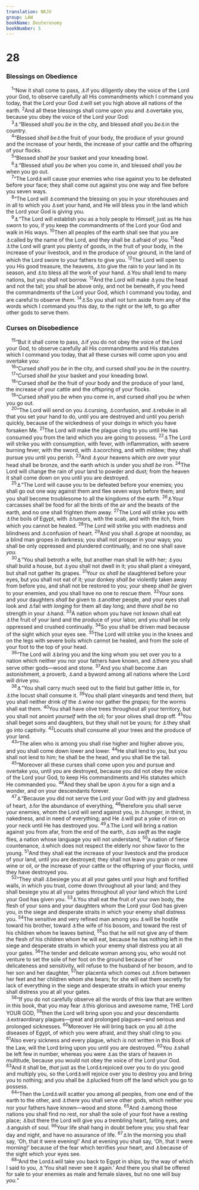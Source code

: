 ```yaml
---
translation: NKJV
group: LAW
bookName: Deuteronomy 
bookNumber: 5
---
```


<div class="title"><h1>28</h1><h3>Blessings on Obedience</h3></div>
<span class="verse phu_28_1"> <sup>1</sup>“Now it shall come to pass, <a data-toggle="tooltip" data-placement="bottom" title="Ex. 15:26; Lev. 26:3–13; Deut. 7:12–26; 11:13">⚓</a>if you diligently obey the voice of the Lord your God, to observe carefully all His commandments which I command you today, that the Lord your God <a data-toggle="tooltip" data-placement="bottom" title="Deut. 26:19; 1 Chr. 14:2">⚓</a>will set you high above all nations of the earth. </span>
<span class="verse phu_28_2"><sup>2</sup>And all these blessings shall come upon you and <a data-toggle="tooltip" data-placement="bottom" title="Deut. 28:15">⚓</a>overtake you, because you obey the voice of the Lord your God:<br/></span>
<span class="verse phu_28_3"> <sup>3</sup><a data-toggle="tooltip" data-placement="bottom" title="Ps. 128:1, 4">⚓</a>“Blessed <i>shall</i> you <i>be</i> in the city, and blessed <i>shall</i> you <i>be</i><a data-toggle="tooltip" data-placement="bottom" title="Gen. 39:5">⚓</a>in the country.<br/></span>
<span class="verse phu_28_4"> <sup>4</sup>“Blessed <i>shall</i> <i>be</i><a data-toggle="tooltip" data-placement="bottom" title="Gen. 22:17">⚓</a>the fruit of your body, the produce of your ground and the increase of your herds, the increase of your cattle and the offspring of your flocks.<br/></span>
<span class="verse phu_28_5"> <sup>5</sup>“Blessed <i>shall</i> <i>be</i> your basket and your kneading bowl.<br/></span>
<span class="verse phu_28_6"> <sup>6</sup><a data-toggle="tooltip" data-placement="bottom" title="Ps. 121:8">⚓</a>“Blessed <i>shall</i> you <i>be</i> when you come in, and blessed <i>shall</i> you <i>be</i> when you go out.<br/></span>
<span class="verse phu_28_7"> <sup>7</sup>“The Lord<a data-toggle="tooltip" data-placement="bottom" title="Lev. 26:7, 8">⚓</a>will cause your enemies who rise against you to be defeated before your face; they shall come out against you one way and flee before you seven ways.<br/></span>
<span class="verse phu_28_8"> <sup>8</sup>“The Lord will <a data-toggle="tooltip" data-placement="bottom" title="Lev. 25:21">⚓</a>command the blessing on you in your storehouses and in all to which you <a data-toggle="tooltip" data-placement="bottom" title="Deut. 15:10">⚓</a>set your hand, and He will bless you in the land which the Lord your God is giving you.<br/></span>
<span class="verse phu_28_9"> <sup>9</sup><a data-toggle="tooltip" data-placement="bottom" title="Ex. 19:5, 6">⚓</a>“The Lord will establish you as a holy people to Himself, just as He has sworn to you, if you keep the commandments of the Lord your God and walk in His ways. </span>
<span class="verse phu_28_10"><sup>10</sup>Then all peoples of the earth shall see that you are <a data-toggle="tooltip" data-placement="bottom" title="Num. 6:27; 2 Chr. 7:14; Is. 63:19; Dan. 9:18, 19">⚓</a>called by the name of the Lord, and they shall be <a data-toggle="tooltip" data-placement="bottom" title="Deut. 11:25">⚓</a>afraid of you. </span>
<span class="verse phu_28_11"><sup>11</sup>And <a data-toggle="tooltip" data-placement="bottom" title="Deut. 30:9">⚓</a>the Lord will grant you plenty of goods, in the fruit of your body, in the increase of your livestock, and in the produce of your ground, in the land of which the Lord swore to your fathers to give you. </span>
<span class="verse phu_28_12"><sup>12</sup>The Lord will open to you His good treasure, the heavens, <a data-toggle="tooltip" data-placement="bottom" title="Lev. 26:4; Deut. 11:14">⚓</a>to give the rain to your land in its season, and <a data-toggle="tooltip" data-placement="bottom" title="Deut. 14:29">⚓</a>to bless all the work of your hand. <a data-toggle="tooltip" data-placement="bottom" title="Deut. 15:6">⚓</a>You shall lend to many nations, but you shall not borrow. </span>
<span class="verse phu_28_13"><sup>13</sup>And the Lord will make <a data-toggle="tooltip" data-placement="bottom" title="(Is. 9:14, 15)">⚓</a>you the head and not the tail; you shall be above only, and not be beneath, if you heed the commandments of the Lord your God, which I command you today, and are careful to observe <i>them.</i></span>
<span class="verse phu_28_14"><sup>14</sup><a data-toggle="tooltip" data-placement="bottom" title="Deut. 5:32; Josh. 1:7">⚓</a>So you shall not turn aside from any of the words which I command you this day, <i>to</i> the right or the left, to go after other gods to serve them.<br/></span>
<div class="title"><h3>Curses on Disobedience</h3></div>
<span class="verse phu_28_15"> <sup>15</sup>“But it shall come to pass, <a data-toggle="tooltip" data-placement="bottom" title="Lev. 26:14–39; Josh. 23:15; Dan. 9:10–14; Mal. 2:2">⚓</a>if you do not obey the voice of the Lord your God, to observe carefully all His commandments and His statutes which I command you today, that all these curses will come upon you and overtake you:<br/></span>
<span class="verse phu_28_16"> <sup>16</sup>“Cursed <i>shall</i> you <i>be</i> in the city, and cursed <i>shall</i> you <i>be</i> in the country.<br/></span>
<span class="verse phu_28_17"> <sup>17</sup>“Cursed <i>shall</i> <i>be</i> your basket and your kneading bowl.<br/></span>
<span class="verse phu_28_18"> <sup>18</sup>“Cursed <i>shall</i> <i>be</i> the fruit of your body and the produce of your land, the increase of your cattle and the offspring of your flocks.<br/></span>
<span class="verse phu_28_19"> <sup>19</sup>“Cursed <i>shall</i> you <i>be</i> when you come in, and cursed <i>shall</i> you <i>be</i> when you go out.<br/></span>
<span class="verse phu_28_20"> <sup>20</sup>“The Lord will send on you <a data-toggle="tooltip" data-placement="bottom" title="Mal. 2:2">⚓</a>cursing, <a data-toggle="tooltip" data-placement="bottom" title="Is. 65:14">⚓</a>confusion, and <a data-toggle="tooltip" data-placement="bottom" title="Ps. 80:16; Is. 30:17">⚓</a>rebuke in all that you set your hand to do, until you are destroyed and until you perish quickly, because of the wickedness of your doings in which you have forsaken Me. </span>
<span class="verse phu_28_21"><sup>21</sup>The Lord will make the plague cling to you until He has consumed you from the land which you are going to possess. </span>
<span class="verse phu_28_22"><sup>22</sup><a data-toggle="tooltip" data-placement="bottom" title="Lev. 26:16">⚓</a>The Lord will strike you with consumption, with fever, with inflammation, with severe burning fever, with the sword, with <a data-toggle="tooltip" data-placement="bottom" title="Amos 4:9">⚓</a>scorching, and with mildew; they shall pursue you until you perish. </span>
<span class="verse phu_28_23"><sup>23</sup>And <a data-toggle="tooltip" data-placement="bottom" title="Lev. 26:19">⚓</a>your heavens which <i>are</i> over your head shall be bronze, and the earth which is under you <i>shall</i> <i>be</i> iron. </span>
<span class="verse phu_28_24"><sup>24</sup>The Lord will change the rain of your land to powder and dust; from the heaven it shall come down on you until you are destroyed.<br/></span>
<span class="verse phu_28_25"> <sup>25</sup><a data-toggle="tooltip" data-placement="bottom" title="Deut. 32:30">⚓</a>“The Lord will cause you to be defeated before your enemies; you shall go out one way against them and flee seven ways before them; and you shall become troublesome to all the kingdoms of the earth. </span>
<span class="verse phu_28_26"><sup>26</sup><a data-toggle="tooltip" data-placement="bottom" title="1 Sam. 17:44; Ps. 79:2">⚓</a>Your carcasses shall be food for all the birds of the air and the beasts of the earth, and no one shall frighten <i>them</i> away. </span>
<span class="verse phu_28_27"><sup>27</sup>The Lord will strike you with <a data-toggle="tooltip" data-placement="bottom" title="Ex. 15:26">⚓</a>the boils of Egypt, with <a data-toggle="tooltip" data-placement="bottom" title="1 Sam. 5:6">⚓</a>tumors, with the scab, and with the itch, from which you cannot be healed. </span>
<span class="verse phu_28_28"><sup>28</sup>The Lord will strike you with madness and blindness and <a data-toggle="tooltip" data-placement="bottom" title="Jer. 4:9">⚓</a>confusion of heart. </span>
<span class="verse phu_28_29"><sup>29</sup>And you shall <a data-toggle="tooltip" data-placement="bottom" title="Job 5:14">⚓</a>grope at noonday, as a blind man gropes in darkness; you shall not prosper in your ways; you shall be only oppressed and plundered continually, and no one shall save <i>you.</i><br/></span>
<span class="verse phu_28_30"> <sup>30</sup><a data-toggle="tooltip" data-placement="bottom" title="2 Sam. 12:11; Job 31:10; Jer. 8:10">⚓</a>“You shall betroth a wife, but another man shall lie with her; <a data-toggle="tooltip" data-placement="bottom" title="Amos 5:11; Zeph. 1:13">⚓</a>you shall build a house, but <a data-toggle="tooltip" data-placement="bottom" title="Deut. 20:6; Job 31:8; Jer. 12:13; Mic. 6:15">⚓</a>you shall not dwell in it; you shall plant a vineyard, but shall not gather its grapes. </span>
<span class="verse phu_28_31"><sup>31</sup>Your ox <i>shall</i> <i>be</i> slaughtered before your eyes, but you shall not eat of it; your donkey <i>shall</i> <i>be</i> violently taken away from before you, and shall not be restored to you; your sheep <i>shall</i> <i>be</i> given to your enemies, and you shall have no one to rescue <i>them.</i></span>
<span class="verse phu_28_32"><sup>32</sup>Your sons and your daughters <i>shall</i> <i>be</i> given to <a data-toggle="tooltip" data-placement="bottom" title="2 Chr. 29:9">⚓</a>another people, and your eyes shall look and <a data-toggle="tooltip" data-placement="bottom" title="Ps. 119:82">⚓</a>fail <i>with</i> <i>longing</i> for them all day long; and <i>there</i> <i>shall</i> <i>be</i> no strength in your <a data-toggle="tooltip" data-placement="bottom" title="Neh. 5:5">⚓</a>hand. </span>
<span class="verse phu_28_33"><sup>33</sup>A nation whom you have not known shall eat <a data-toggle="tooltip" data-placement="bottom" title="Lev. 26:16; Jer. 5:15, 17">⚓</a>the fruit of your land and the produce of your labor, and you shall be only oppressed and crushed continually. </span>
<span class="verse phu_28_34"><sup>34</sup>So you shall be driven mad because of the sight which your eyes see. </span>
<span class="verse phu_28_35"><sup>35</sup>The Lord will strike you in the knees and on the legs with severe boils which cannot be healed, and from the sole of your foot to the top of your head.<br/></span>
<span class="verse phu_28_36"> <sup>36</sup>“The Lord will <a data-toggle="tooltip" data-placement="bottom" title="2 Kin. 17:4, 6; 24:12, 14; 25:7, 11; 2 Chr. 36:1–21; Jer. 39:1–9">⚓</a>bring you and the king whom you set over you to a nation which neither you nor your fathers have known, and <a data-toggle="tooltip" data-placement="bottom" title="Deut. 4:28; Jer. 16:13">⚓</a>there you shall serve other gods—wood and stone. </span>
<span class="verse phu_28_37"><sup>37</sup>And you shall become <a data-toggle="tooltip" data-placement="bottom" title="1 Kin. 9:7, 8; Jer. 24:9; 25:9">⚓</a>an astonishment, a proverb, <a data-toggle="tooltip" data-placement="bottom" title="Ps. 44:14">⚓</a>and a byword among all nations where the Lord will drive you.<br/></span>
<span class="verse phu_28_38"> <sup>38</sup><a data-toggle="tooltip" data-placement="bottom" title="Mic. 6:15; Hag. 1:6">⚓</a>“You shall carry much seed out to the field but gather little in, for <a data-toggle="tooltip" data-placement="bottom" title="Ex. 10:4; Joel 1:4">⚓</a>the locust shall consume it. </span>
<span class="verse phu_28_39"><sup>39</sup>You shall plant vineyards and tend <i>them,</i> but you shall neither drink <i>of</i> the <a data-toggle="tooltip" data-placement="bottom" title="Zeph. 1:13">⚓</a>wine nor gather the <i>grapes;</i> for the worms shall eat them. </span>
<span class="verse phu_28_40"><sup>40</sup>You shall have olive trees throughout all your territory, but you shall not anoint <i>yourself</i> with the oil; for your olives shall drop off. </span>
<span class="verse phu_28_41"><sup>41</sup>You shall beget sons and daughters, but they shall not be yours; for <a data-toggle="tooltip" data-placement="bottom" title="Lam. 1:5">⚓</a>they shall go into captivity. </span>
<span class="verse phu_28_42"><sup>42</sup>Locusts shall consume all your trees and the produce of your land.<br/></span>
<span class="verse phu_28_43"> <sup>43</sup>“The alien who <i>is</i> among you shall rise higher and higher above you, and you shall come down lower and lower. </span>
<span class="verse phu_28_44"><sup>44</sup>He shall lend to you, but you shall not lend to him; he shall be the head, and you shall be the tail.<br/></span>
<span class="verse phu_28_45"> <sup>45</sup>“Moreover all these curses shall come upon you and pursue and overtake you, until you are destroyed, because you did not obey the voice of the Lord your God, to keep His commandments and His statutes which He commanded you. </span>
<span class="verse phu_28_46"><sup>46</sup>And they shall be upon <a data-toggle="tooltip" data-placement="bottom" title="Num. 26:10; Is. 8:18; Ezek. 14:8">⚓</a>you for a sign and a wonder, and on your descendants forever.<br/></span>
<span class="verse phu_28_47"> <sup>47</sup><a data-toggle="tooltip" data-placement="bottom" title="Deut. 12:7; Neh. 9:35–37">⚓</a>“Because you did not serve the Lord your God with joy and gladness of heart, <a data-toggle="tooltip" data-placement="bottom" title="Deut. 32:15">⚓</a>for the abundance of everything, </span>
<span class="verse phu_28_48"><sup>48</sup>therefore you shall serve your enemies, whom the Lord will send against you, in <a data-toggle="tooltip" data-placement="bottom" title="Lam. 4:4–6">⚓</a>hunger, in thirst, in nakedness, and in need of everything; and He <a data-toggle="tooltip" data-placement="bottom" title="Jer. 28:13, 14">⚓</a>will put a yoke of iron on your neck until He has destroyed you. </span>
<span class="verse phu_28_49"><sup>49</sup><a data-toggle="tooltip" data-placement="bottom" title="Is. 5:26–30; 7:18–20; Jer. 5:15">⚓</a>The Lord will bring a nation against you from afar, from the end of the earth, <a data-toggle="tooltip" data-placement="bottom" title="Jer. 48:40; 49:22; Lam. 4:19; Hos. 8:1">⚓</a><i>as</i> <i>swift</i> as the eagle flies, a nation whose language you will not understand, </span>
<span class="verse phu_28_50"><sup>50</sup>a nation of fierce countenance, <a data-toggle="tooltip" data-placement="bottom" title="2 Chr. 36:17">⚓</a>which does not respect the elderly nor show favor to the young. </span>
<span class="verse phu_28_51"><sup>51</sup>And they shall eat the increase of your livestock and the produce of your land, until you are destroyed; they shall not leave you grain or new wine or oil, <i>or</i> the increase of your cattle or the offspring of your flocks, until they have destroyed you.<br/></span>
<span class="verse phu_28_52"> <sup>52</sup>“They shall <a data-toggle="tooltip" data-placement="bottom" title="2 Kin. 25:1, 2, 4">⚓</a>besiege you at all your gates until your high and fortified walls, in which you trust, come down throughout all your land; and they shall besiege you at all your gates throughout all your land which the Lord your God has given you. </span>
<span class="verse phu_28_53"><sup>53</sup><a data-toggle="tooltip" data-placement="bottom" title="Lev. 26:29; 2 Kin. 6:28, 29; Jer. 19:9; Lam. 2:20; 4:10">⚓</a>You shall eat the fruit of your own body, the flesh of your sons and your daughters whom the Lord your God has given you, in the siege and desperate straits in which your enemy shall distress you. </span>
<span class="verse phu_28_54"><sup>54</sup>The sensitive and very refined man among you <a data-toggle="tooltip" data-placement="bottom" title="Deut. 15:9">⚓</a>will be hostile toward his brother, toward <a data-toggle="tooltip" data-placement="bottom" title="Deut. 13:6">⚓</a>the wife of his bosom, and toward the rest of his children whom he leaves behind, </span>
<span class="verse phu_28_55"><sup>55</sup>so that he will not give any of them the flesh of his children whom he will eat, because he has nothing left in the siege and desperate straits in which your enemy shall distress you at all your gates. </span>
<span class="verse phu_28_56"><sup>56</sup>The tender and delicate woman among you, who would not venture to set the sole of her foot on the ground because of her delicateness and sensitivity, will refuse to the husband of her bosom, and to her son and her daughter, </span>
<span class="verse phu_28_57"><sup>57</sup>her placenta which comes out <a data-toggle="tooltip" data-placement="bottom" title="Gen. 49:10">⚓</a>from between her feet and her children whom she bears; for she will eat them secretly for lack of everything in the siege and desperate straits in which your enemy shall distress you at all your gates.<br/></span>
<span class="verse phu_28_58"> <sup>58</sup>“If you do not carefully observe all the words of this law that are written in this book, that you may fear <a data-toggle="tooltip" data-placement="bottom" title="Ex. 6:3">⚓</a>this glorious and awesome name, THE Lord YOUR GOD, </span>
<span class="verse phu_28_59"><sup>59</sup>then the Lord will bring upon you and your descendants <a data-toggle="tooltip" data-placement="bottom" title="Dan. 9:12">⚓</a>extraordinary plagues—great and prolonged plagues—and serious and prolonged sicknesses. </span>
<span class="verse phu_28_60"><sup>60</sup>Moreover He will bring back on you all <a data-toggle="tooltip" data-placement="bottom" title="Deut. 7:15">⚓</a>the diseases of Egypt, of which you were afraid, and they shall cling to you. </span>
<span class="verse phu_28_61"><sup>61</sup>Also every sickness and every plague, which <i>is</i> not written in this Book of the Law, will the Lord bring upon you until you are destroyed. </span>
<span class="verse phu_28_62"><sup>62</sup>You <a data-toggle="tooltip" data-placement="bottom" title="Deut. 4:27">⚓</a>shall be left few in number, whereas you were <a data-toggle="tooltip" data-placement="bottom" title="Deut. 10:22; Neh. 9:23">⚓</a>as the stars of heaven in multitude, because you would not obey the voice of the Lord your God. </span>
<span class="verse phu_28_63"><sup>63</sup>And it shall be, <i>that</i> just as the Lord<a data-toggle="tooltip" data-placement="bottom" title="Deut. 30:9; Jer. 32:41">⚓</a>rejoiced over you to do you good and multiply you, so the Lord<a data-toggle="tooltip" data-placement="bottom" title="Prov. 1:26; (Is. 1:24)">⚓</a>will rejoice over you to destroy you and bring you to nothing; and you shall be <a data-toggle="tooltip" data-placement="bottom" title="Jer. 12:14; 45:4">⚓</a>plucked from off the land which you go to possess.<br/></span>
<span class="verse phu_28_64"> <sup>64</sup>“Then the Lord<a data-toggle="tooltip" data-placement="bottom" title="Lev. 26:33; Deut. 4:27, 28; Neh. 1:8; Jer. 16:13; Amos 9:9">⚓</a>will scatter you among all peoples, from one end of the earth to the other, and <a data-toggle="tooltip" data-placement="bottom" title="Deut. 28:36">⚓</a>there you shall serve other gods, which neither you nor your fathers have known—wood and stone. </span>
<span class="verse phu_28_65"><sup>65</sup>And <a data-toggle="tooltip" data-placement="bottom" title="Lam. 1:3; Amos 9:4">⚓</a>among those nations you shall find no rest, nor shall the sole of your foot have a resting place; <a data-toggle="tooltip" data-placement="bottom" title="Lev. 26:36">⚓</a>but there the Lord will give you a trembling heart, failing eyes, and <a data-toggle="tooltip" data-placement="bottom" title="Lev. 26:16">⚓</a>anguish of soul. </span>
<span class="verse phu_28_66"><sup>66</sup>Your life shall hang in doubt before you; you shall fear day and night, and have no assurance of life. </span>
<span class="verse phu_28_67"><sup>67</sup><a data-toggle="tooltip" data-placement="bottom" title="Job 7:4">⚓</a>In the morning you shall say, ‘Oh, that it were evening!’ And at evening you shall say, ‘Oh, that it were morning!’ because of the fear which terrifies your heart, and <a data-toggle="tooltip" data-placement="bottom" title="Deut. 28:34">⚓</a>because of the sight which your eyes see.<br/></span>
<span class="verse phu_28_68"> <sup>68</sup>“And the Lord<a data-toggle="tooltip" data-placement="bottom" title="Jer. 43:7; Hos. 8:13">⚓</a>will take you back to Egypt in ships, by the way of which I said to you, <a data-toggle="tooltip" data-placement="bottom" title="Deut. 17:16">⚓</a>‘You shall never see it again.’ And there you shall be offered for sale to your enemies as male and female slaves, but no one will buy <i>you.</i>”<br/></span>
